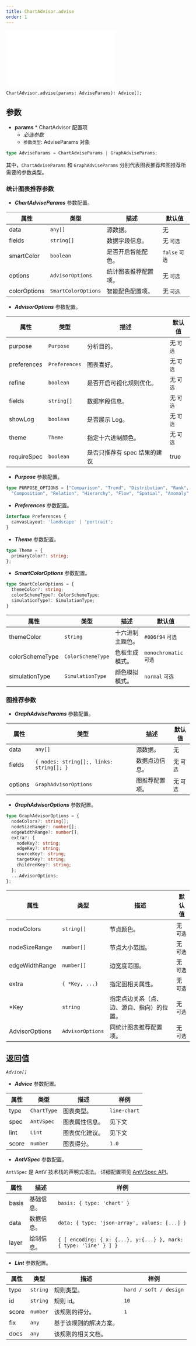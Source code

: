 ```yaml
---
title: ChartAdvisor.advise
order: 1
---
```


<embed src='@/docs/common/style.md'></embed>


```sign
ChartAdvisor.advise(params: AdviseParams): Advice[];
```

## 参数

* **params** * ChartAdvisor 配置项
  * _必选参数_
  * `参数类型`: AdviseParams 对象

```ts
type AdviseParams = ChartAdviseParams | GraphAdviseParams;
```

其中，`ChartAdviseParams` 和 `GraphAdviseParams` 分别代表图表推荐和图推荐所需要的参数类型。

### 统计图表推荐参数

* _**ChartAdviseParams**_ 参数配置。

| 属性         | 类型                | 描述                 | 默认值         |
| ------------ | ------------------- | -------------------- | -------------- |
| data         | `any[]`             | 源数据。             | 无             |
| fields       | `string[]`          | 数据字段信息。       | 无 `可选`      |
| smartColor   | `boolean`           | 是否开启智能配色。   | `false` `可选` |
| options      | `AdvisorOptions`    | 统计图表推荐配置项。 | 无 `可选`      |
| colorOptions | `SmartColorOptions` | 智能配色配置项。     | 无 `可选`      |

* _**AdvisorOptions**_ 参数配置。


| 属性        | 类型          | 描述                         | 默认值    |
| ----------- | ------------- | ---------------------------- | --------- |
| purpose     | `Purpose`     | 分析目的。                   | 无 `可选` |
| preferences | `Preferences` | 图表喜好。                   | 无 `可选` |
| refine      | `boolean`     | 是否开启可视化规则优化。     | 无 `可选` |
| fields      | `string[]`    | 数据字段信息。               | 无 `可选` |
| showLog     | `boolean`     | 是否展示 Log。               | 无 `可选` |
| theme       | `Theme`       | 指定十六进制颜色。           | 无 `可选` |
| requireSpec | `boolean`     | 是否只推荐有 spec 结果的建议 | true      |

* _**Purpose**_ 参数配置。

```ts
type PURPOSE_OPTIONS = ["Comparison", "Trend", "Distribution", "Rank", "Proportion", 
  "Composition", "Relation", "Hierarchy", "Flow", "Spatial", "Anomaly", "Value"];
```

* _**Preferences**_ 参数配置。

```ts
interface Preferences {
  canvasLayout: 'landscape' | 'portrait';
}
```

* _**Theme**_ 参数配置。

```ts
type Theme = {
  primaryColor?: string;
};
```

* _**SmartColorOptions**_ 参数配置。

```ts
type SmartColorOptions = {
  themeColor?: string;
  colorSchemeType?: ColorSchemeType;
  simulationType?: SimulationType;
}
```

| 属性            | 类型              | 描述             | 默认值                 |
| --------------- | ----------------- | ---------------- | ---------------------- |
| themeColor      | `string`          | 十六进制主题色。 | `#006f94` `可选`       |
| colorSchemeType | `ColorSchemeType` | 色板生成模式。   | `monochromatic` `可选` |
| simulationType  | `SimulationType`  | 颜色模拟模式。   | `normal` `可选`        |

### 图推荐参数

* _**GraphAdviseParams**_ 参数配置。

| 属性    | 类型                                     | 描述           | 默认值    |
| ------- | ---------------------------------------- | -------------- | --------- |
| data    | `any[]`                                  | 源数据。       | 无        |
| fields  | `{ nodes: string[];, links: string[]; }` | 数据点边信息。 | 无 `可选` |
| options | `GraphAdvisorOptions`                    | 图推荐配置项。 | 无 `可选` |

* _**GraphAdvisorOptions**_ 参数配置。

```ts
type GraphAdvisorOptions = {
  nodeColors?: string[];
  nodeSizeRange?: number[];
  edgeWidthRange?: number[];
  extra?: {
    nodeKey?: string;
    edgeKey?: string;
    sourceKey?: string;
    targetKey?: string;
    childrenKey?: string;
  };
  ...AdvisorOptions;
};
```

| 属性           | 类型             | 描述                                       | 默认值    |
| -------------- | ---------------- | ------------------------------------------ | --------- |
| nodeColors     | `string[]`       | 节点颜色。                                 | 无 `可选` |
| nodeSizeRange  | `number[]`       | 节点大小范围。                             | 无 `可选` |
| edgeWidthRange | `number[]`       | 边宽度范围。                               | 无 `可选` |
| extra          | `{ *Key, ...}`   | 指定图相关属性。                           | 无 `可选` |
| *Key           | `string`         | 指定点边关系（点、边、源自、指向）的位置。 | 无 `可选` |
| AdvisorOptions | `AdvisorOptions` | 同统计图表推荐配置项。                     | 无 `可选` |


## 返回值

_`Advice[]`_

* _**Advice**_ 参数配置。

| 属性  | 类型        | 描述           | 样例         |
| ----- | ----------- | -------------- | ------------ |
| type  | `ChartType` | 图表类型。     | `line-chart` |
| spec  | `AntVSpec`  | 图表属性信息。 | 见下文       |
| lint  | `Lint`      | 图表优化建议。 | 见下文       |
| score | `number`    | 图表得分。     | `1.0`        |

* _**AntVSpec**_ 参数配置。

`AntVSpec` 是 AntV 技术栈的声明式语法。
详细配置项见 [AntVSpec API](https://github.com/antvis/antv-spec/blob/master/API.md)。

| 属性  | 描述       | 样例                                                              |
| ----- | ---------- | ----------------------------------------------------------------- |
| basis | 基础信息。 | `basis: { type: 'chart' }`                                        |
| data  | 数据信息。 | `data: { type: 'json-array', values: [...] }`                     |
| layer | 绘制信息。 | `{ [ encoding: { x: {...}, y:{...} }, mark: { type: 'line' } ] }` |


* _**Lint**_ 参数配置。


| 属性  | 类型     | 描述                   | 样例                   |
| ----- | -------- | ---------------------- | ---------------------- |
| type  | `string` | 规则类型。             | `hard / soft / design` |
| id    | `string` | 规则 id。              | `10`                   |
| score | `number` | 该规则的得分。         | `1`                    |
| fix   | `any`    | 基于该规则的解决方案。 |                        |
| docs  | `any`    | 该规则的相关文档。     |                        |




